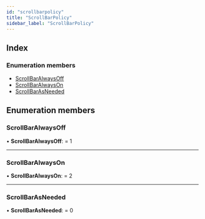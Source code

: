 ```yaml
---
id: "scrollbarpolicy"
title: "ScrollBarPolicy"
sidebar_label: "ScrollBarPolicy"
---
```


## Index

### Enumeration members

* [ScrollBarAlwaysOff](scrollbarpolicy.md#scrollbaralwaysoff)
* [ScrollBarAlwaysOn](scrollbarpolicy.md#scrollbaralwayson)
* [ScrollBarAsNeeded](scrollbarpolicy.md#scrollbarasneeded)

## Enumeration members

###  ScrollBarAlwaysOff

• **ScrollBarAlwaysOff**: = 1

___

###  ScrollBarAlwaysOn

• **ScrollBarAlwaysOn**: = 2

___

###  ScrollBarAsNeeded

• **ScrollBarAsNeeded**: = 0
